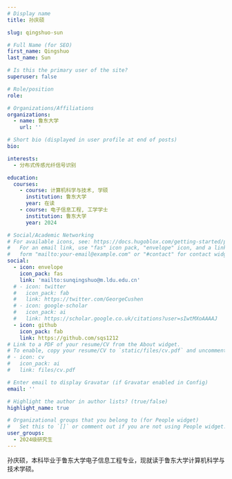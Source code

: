 ```yaml
---
# Display name
title: 孙庆硕

slug: qingshuo-sun

# Full Name (for SEO)
first_name: Qingshuo
last_name: Sun

# Is this the primary user of the site?
superuser: false

# Role/position
role: 

# Organizations/Affiliations
organizations:
  - name: 鲁东大学
    url: ''

# Short bio (displayed in user profile at end of posts)
bio: 

interests:
  - 分布式传感光纤信号识别

education:
  courses:
    - course: 计算机科学与技术, 学硕
      institution: 鲁东大学
      year: 在读
    - course: 电子信息工程, 工学学士
      institution: 鲁东大学
      year: 2024

# Social/Academic Networking
# For available icons, see: https://docs.hugoblox.com/getting-started/page-builder/#icons
#   For an email link, use "fas" icon pack, "envelope" icon, and a link in the
#   form "mailto:your-email@example.com" or "#contact" for contact widget.
social:
  - icon: envelope
    icon_pack: fas
    link: 'mailto:sunqingshuo@m.ldu.edu.cn'
  # - icon: twitter
  #   icon_pack: fab
  #   link: https://twitter.com/GeorgeCushen
  # - icon: google-scholar
  #   icon_pack: ai
  #   link: https://scholar.google.co.uk/citations?user=sIwtMXoAAAAJ
  - icon: github
    icon_pack: fab
    link: https://github.com/sqs1212
# Link to a PDF of your resume/CV from the About widget.
# To enable, copy your resume/CV to `static/files/cv.pdf` and uncomment the lines below.
# - icon: cv
#   icon_pack: ai
#   link: files/cv.pdf

# Enter email to display Gravatar (if Gravatar enabled in Config)
email: ''

# Highlight the author in author lists? (true/false)
highlight_name: true

# Organizational groups that you belong to (for People widget)
#   Set this to `[]` or comment out if you are not using People widget.
user_groups:
  - 2024级研究生
---
```


孙庆硕，本科毕业于鲁东大学电子信息工程专业，现就读于鲁东大学计算机科学与技术学硕。
